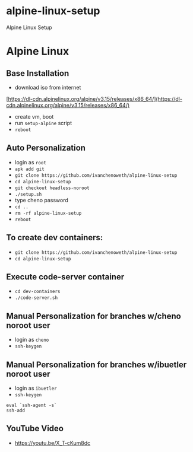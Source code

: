 # alpine-linux-setup
Alpine Linux Setup

# Alpine Linux
## Base Installation
* download iso from internet

[https://dl-cdn.alpinelinux.org/alpine/v3.15/releases/x86_64/](https://dl-cdn.alpinelinux.org/alpine/v3.15/releases/x86_64/)

* create vm, boot
* run `setup-alpine` script
* `reboot`

## Auto Personalization
* login as `root`
* `apk add git`
* `git clone https://github.com/ivanchenoweth/alpine-linux-setup`
* `cd alpine-linux-setup`
* `git checkout headless-noroot`
* `./setup.sh`
* type cheno password
* `cd ..`
* `rm -rf alpine-linux-setup`
* `reboot`

## To create dev containers:
* `git clone https://github.com/ivanchenoweth/alpine-linux-setup`
* `cd alpine-linux-setup`

## Execute code-server container
* `cd dev-containers`
* `./code-server.sh`

## Manual Personalization for branches w/cheno noroot user 
* login as `cheno`
* `ssh-keygen`

## Manual Personalization for branches w/ibuetler noroot  user
* login as `ibuetler`
* `ssh-keygen`

````
eval `ssh-agent -s`
ssh-add
````
## YouTube Video
* https://youtu.be/X_T-cKum8dc
